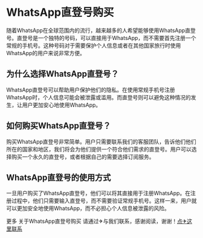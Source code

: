 # WhatsApp直登号购买

随着WhatsApp在全球范围内的流行，越来越多的人希望能够使用WhatsApp直登号。直登号是一个独特的号码，可以直接用于WhatsApp，而不需要首先注册一个常规的手机号。这种号码对于需要保护个人信息或者在其他国家旅行时使用WhatsApp的用户来说非常方便。

## 为什么选择WhatsApp直登号？

WhatsApp直登号可以帮助用户保护他们的隐私。在使用常规手机号注册WhatsApp时，个人信息可能会被泄露或滥用。而直登号则可以避免这种情况的发生，让用户更加安心地使用WhatsApp。

## 如何购买WhatsApp直登号？

购买WhatsApp直登号非常简单。用户只需要联系我们的客服团队，告诉他们他们所在的国家和地区，我们将会为他们提供一个符合他们需求的直登号。用户可以选择购买一个永久的直登号，或者根据自己的需要选择订阅服务。

## WhatsApp直登号的使用方式

一旦用户购买了WhatsApp直登号，他们可以将其直接用于注册WhatsApp。在注册过程中，他们只需要输入直登号，而不需要验证常规手机号。这样一来，用户就可以更加安全地使用WhatsApp，而不必担心个人信息被泄露的风险。

更多 关于WhatsApp直登号购买 请通过✈与我们联系，感谢阅读，谢谢！[点✈这里联系](https://bbd.k02.cc)
